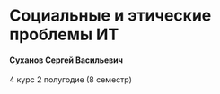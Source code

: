# Социальные и этические проблемы ИТ

#### Суханов Сергей Васильевич

4 курс 2 полугодие (8 семестр)
